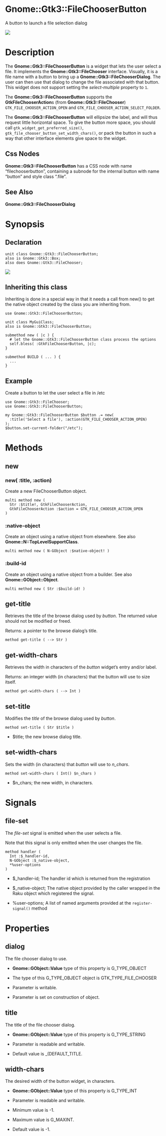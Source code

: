 Gnome::Gtk3::FileChooserButton
==============================

A button to launch a file selection dialog

![](images/file-button.png)

Description
===========

The **Gnome::Gtk3::FileChooserButton** is a widget that lets the user select a file. It implements the **Gnome::Gtk3::FileChooser** interface. Visually, it is a file name with a button to bring up a **Gnome::Gtk3::FileChooserDialog**. The user can then use that dialog to change the file associated with that button. This widget does not support setting the *select-multiple* property to `1`.

The **Gnome::Gtk3::FileChooserButton** supports the **GtkFileChooserAction**s (from **Gnome::Gtk3::FileChooser**) `GTK_FILE_CHOOSER_ACTION_OPEN` and `GTK_FILE_CHOOSER_ACTION_SELECT_FOLDER`.

The **Gnome::Gtk3::FileChooserButton** will ellipsize the label, and will thus request little horizontal space. To give the button more space, you should call `gtk_widget_get_preferred_size()`, `gtk_file_chooser_button_set_width_chars()`, or pack the button in such a way that other interface elements give space to the widget.

Css Nodes
---------

**Gnome::Gtk3::FileChooserButton** has a CSS node with name “filechooserbutton”, containing a subnode for the internal button with name “button” and style class “.file”.

See Also
--------

**Gnome::Gtk3::FileChooserDialog**

Synopsis
========

Declaration
-----------

    unit class Gnome::Gtk3::FileChooserButton;
    also is Gnome::Gtk3::Box;
    also does Gnome::Gtk3::FileChooser;

![](plantuml/FileChooserButton.svg)

Inheriting this class
---------------------

Inheriting is done in a special way in that it needs a call from new() to get the native object created by the class you are inheriting from.

    use Gnome::Gtk3::FileChooserButton;

    unit class MyGuiClass;
    also is Gnome::Gtk3::FileChooserButton;

    submethod new ( |c ) {
      # let the Gnome::Gtk3::FileChooserButton class process the options
      self.bless( :GtkFileChooserButton, |c);
    }

    submethod BUILD ( ... ) {
      ...
    }

Example
-------

Create a button to let the user select a file in /etc

    use Gnome::Gtk3::FileChooser;
    use Gnome::Gtk3::FileChooserButton;

    my Gnome::Gtk3::FileChooserButton $button .= new(
      :title('Select a file'), :action(GTK_FILE_CHOOSER_ACTION_OPEN)
    );
    $button.set-current-folder("/etc");

Methods
=======

new
---

### new( :title, :action)

Create a new FileChooserButton object.

    multi method new (
      Str :$title!, GtkFileChooserAction,
      GtkFileChooserAction :$action = GTK_FILE_CHOOSER_ACTION_OPEN
    )

### :native-object

Create an object using a native object from elsewhere. See also **Gnome::N::TopLevelSupportClass**.

    multi method new ( N-GObject :$native-object! )

### :build-id

Create an object using a native object from a builder. See also **Gnome::GObject::Object**.

    multi method new ( Str :$build-id! )

get-title
---------

Retrieves the title of the browse dialog used by *button*. The returned value should not be modified or freed.

Returns: a pointer to the browse dialog’s title.

    method get-title ( --> Str )

get-width-chars
---------------

Retrieves the width in characters of the *button* widget’s entry and/or label.

Returns: an integer width (in characters) that the button will use to size itself.

    method get-width-chars ( --> Int )

set-title
---------

Modifies the *title* of the browse dialog used by *button*.

    method set-title ( Str $title )

  * $title; the new browse dialog title.

set-width-chars
---------------

Sets the width (in characters) that *button* will use to *n_chars*.

    method set-width-chars ( Int() $n_chars )

  * $n_chars; the new width, in characters.

Signals
=======

file-set
--------

The *file-set* signal is emitted when the user selects a file.

Note that this signal is only emitted when the user changes the file.

    method handler (
      Int :$_handler-id,
      N-GObject :$_native-object,
      *%user-options
    )

  * $_handler-id; The handler id which is returned from the registration

  * $_native-object; The native object provided by the caller wrapped in the Raku object which registered the signal.

  * %user-options; A list of named arguments provided at the `register-signal()` method

Properties
==========

dialog
------

The file chooser dialog to use.

  * **Gnome::GObject::Value** type of this property is G_TYPE_OBJECT

  * The type of this G_TYPE_OBJECT object is GTK_TYPE_FILE_CHOOSER

  * Parameter is writable.

  * Parameter is set on construction of object.

title
-----

The title of the file chooser dialog.

  * **Gnome::GObject::Value** type of this property is G_TYPE_STRING

  * Parameter is readable and writable.

  * Default value is _(DEFAULT_TITLE.

width-chars
-----------

The desired width of the button widget, in characters.

  * **Gnome::GObject::Value** type of this property is G_TYPE_INT

  * Parameter is readable and writable.

  * Minimum value is -1.

  * Maximum value is G_MAXINT.

  * Default value is -1.

